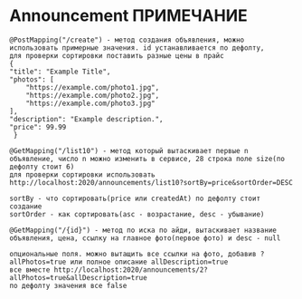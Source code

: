 # Announcement ПРИМЕЧАНИЕ



    @PostMapping("/create") - метод создания объявления, можно использовать примерные значения. id устанавливается по дефолту, 
    для проверки сортировки поставить разные цены в прайс 
    {
    "title": "Example Title",
    "photos": [
        "https://example.com/photo1.jpg",
        "https://example.com/photo2.jpg",
        "https://example.com/photo3.jpg"
    ],
    "description": "Example description.",
    "price": 99.99
     }
     
    @GetMapping("/list10") - метод который вытаскивает первые n объявление, число n можно изменить в сервисе, 28 строка полe size(по дефолту стоит 6)
    для проверки сортировки использовать http://localhost:2020/announcements/list10?sortBy=price&sortOrder=DESC
    
    sortBy - что сортировать(price или createdAt) по дефолту стоит создание
    sortOrder - как сортировать(asc - возрастание, desc - убывание)
    
    @GetMapping("/{id}") - метод по иска по айди, вытаскивает название объявления, цена, ссылку на главное фото(первое фото) и desc - null
    
    опциональные поля. можно вытащить все ссылки на фото, добавив ?allPhotos=true или полное описание allDescription=true
    все вместе http://localhost:2020/announcements/2?allPhotos=true&allDescription=true
    по дефолту значения все false
 
